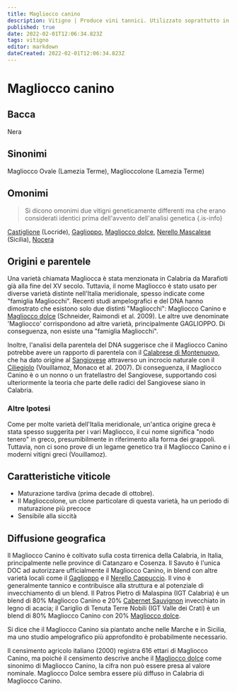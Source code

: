 ```yaml
---
title: Magliocco canino
description: Vitigno | Produce vini tannici. Utilizzato soprattutto in blend in Calabria.
published: true
date: 2022-02-01T12:06:34.823Z
tags: vitigno
editor: markdown
dateCreated: 2022-02-01T12:06:34.823Z
---
```


# Magliocco canino

## Bacca
Nera

## Sinonimi
Magliocco Ovale (Lamezia Terme), Maglioccolone (Lamezia Terme)


## Omonimi
> Si dicono omonimi due vitigni geneticamente differenti ma che erano considerati identici prima dell'avvento dell'analisi genetica
{.is-info}

[Castiglione](/vitigni/Italia/castiglione) (Locride), [Gaglioppo](/vitigni/Italia/gaglioppo), [Magliocco dolce](/vitigni/Italia/magliocco-dolce), [Nerello Mascalese](/vitigni/Italia/nerello-mascalese) (Sicilia), [Nocera](/vitigni/Italia/nocera)

## Origini e parentele
Una varietà chiamata Magliocca è stata menzionata in Calabria da Marafioti già alla fine del XV secolo. Tuttavia, il nome Magliocco è stato usato per diverse varietà distinte nell'Italia meridionale, spesso indicate come "famiglia Magliocchi". Recenti studi ampelografici e del DNA hanno dimostrato che esistono solo due distinti "Magliocchi": Magliocco Canino e [Magliocco dolce](/vitigni/Italia/magliocco-dolce) (Schneider, Raimondi et al. 2009). Le altre uve denominate 'Magliocco' corrispondono ad altre varietà, principalmente GAGLIOPPO. Di conseguenza, non esiste una "famiglia Magliocchi".

Inoltre, l'analisi della parentela del DNA suggerisce che il Magliocco Canino potrebbe avere un rapporto di parentela con il [Calabrese di Montenuovo](/vitigni/Italia/calabrese-di-montenuovo), che ha dato origine al [Sangiovese](/vitigni/Italia/sangiovese) attraverso un incrocio naturale con il [Ciliegiolo](/vitigni/Italia/ciliegiolo) (Vouillamoz, Monaco et al. 2007). Di conseguenza, il Magliocco Canino è o un nonno o un fratellastro del Sangiovese, supportando così ulteriormente la teoria che parte delle radici del Sangiovese siano in Calabria.

### Altre Ipotesi

Come per molte varietà dell'Italia meridionale, un'antica origine greca è stata spesso suggerita per i vari Magliocco, il cui nome significa "nodo tenero" in greco, presumibilmente in riferimento alla forma dei grappoli. Tuttavia, non ci sono prove di un legame genetico tra il Magliocco Canino e i moderni vitigni greci (Vouillamoz).

## Caratteristiche viticole
- Maturazione tardiva (prima decade di ottobre). 
- Il Maglioccolone, un clone particolare di questa varietà, ha un periodo di maturazione più precoce
- Sensibile alla siccità


## Diffusione geografica

Il Magliocco Canino è coltivato sulla costa tirrenica della Calabria, in Italia, principalmente nelle province di Catanzaro e Cosenza. Il Savuto è l'unica DOC ad autorizzare ufficialmente il Magliocco Canino, in blend con altre varietà locali come il [Gaglioppo](/vitigni/Italia/gaglioppo) e il [Nerello Cappuccio](/vitigni/Italia/nerello-cappuccio). Il vino è generalmente tannico e contribuisce alla struttura e al potenziale di invecchiamento di un blend. Il Patros Pietro di Malaspina (IGT Calabria) è un blend di 80% Magliocco Canino e 20% [Cabernet Sauvignon](/vitigni/Francia/bacca-nera/cabernet-sauvignon) invecchiato in legno di acacia; il Cariglio di Tenuta Terre Nobili (IGT Valle dei Crati) è un blend di 80% Magliocco Canino con 20% [Magliocco dolce](/vitigni/Italia/magliocco-dolce).

Si dice che il Magliocco Canino sia piantato anche nelle Marche e in Sicilia, ma uno studio ampelografico più approfondito è probabilmente necessario.

Il censimento agricolo italiano (2000) registra 616 ettari di Magliocco Canino, ma poiché il censimento descrive anche il [Magliocco dolce](/vitigni/Italia/magliocco-dolce) come sinonimo di Magliocco Canino, la cifra non può essere presa al valore nominale. Magliocco Dolce sembra essere più diffuso in Calabria di Magliocco Canino.